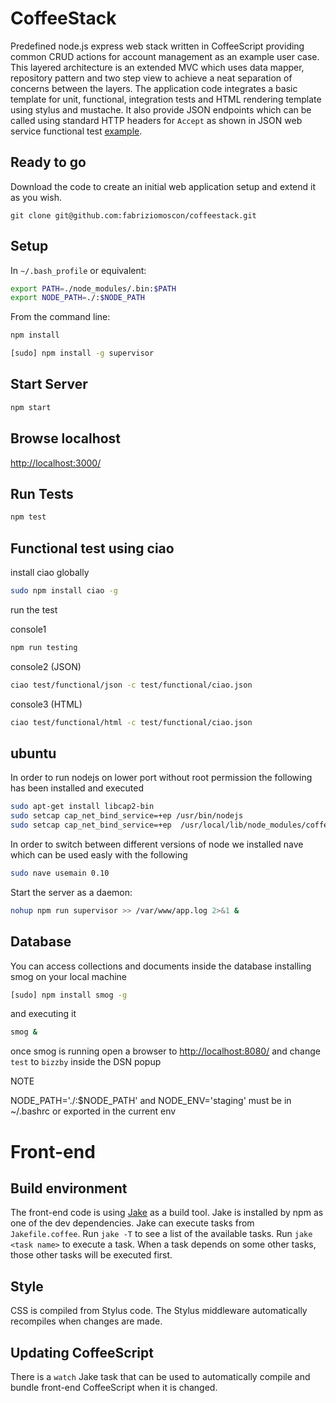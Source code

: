 CoffeeStack
===========

Predefined node.js express web stack written in CoffeeScript providing common CRUD actions for account management as an example user case. This layered architecture is an extended MVC which uses data mapper, repository pattern and two step view to achieve a neat separation of concerns between the layers. The application code integrates a basic template for unit, functional, integration tests and HTML rendering template using stylus and mustache. It also provide JSON endpoints which can be called using standard HTTP headers for `Accept` as shown in JSON web service functional test [example](https://github.com/fabriziomoscon/coffeestack/blob/master/test/functional/json/user/create/success.coffee). 

Ready to go
-----------

Download the code to create an initial web application setup and extend it as you wish.

```
git clone git@github.com:fabriziomoscon/coffeestack.git
```

Setup
-----

In `~/.bash_profile` or equivalent:

```bash
export PATH=./node_modules/.bin:$PATH
export NODE_PATH=./:$NODE_PATH
```

From the command line:

```bash
npm install
```

```bash
[sudo] npm install -g supervisor
```

Start Server
------------

```bash
npm start
```

Browse localhost
-------------

[http://localhost:3000/](http://localhost:3000/)


Run Tests
---------

```bash
npm test
```

Functional test using ciao
--------------------------

install ciao globally
```bash
sudo npm install ciao -g
```

run the test

console1
```bash
npm run testing
```

console2 (JSON)
```bash
ciao test/functional/json -c test/functional/ciao.json
```

console3 (HTML)
```bash
ciao test/functional/html -c test/functional/ciao.json
```

ubuntu
------

In order to run nodejs on lower port without root permission the following has been installed and executed
```bash
sudo apt-get install libcap2-bin
sudo setcap cap_net_bind_service=+ep /usr/bin/nodejs
sudo setcap cap_net_bind_service=+ep  /usr/local/lib/node_modules/coffee-script/bin/coffee
```

In order to switch between different versions of node we installed nave which can be used easly with the following
```bash
sudo nave usemain 0.10
```

Start the server as a daemon:

```bash
nohup npm run supervisor >> /var/www/app.log 2>&1 &
```

Database
--------

You can access collections and documents inside the database installing smog on your local machine

```bash
[sudo] npm install smog -g
```

and executing it
```bash
smog &
```

once smog is running open a browser to [http://localhost:8080/](http://localhost:8080/) and change `test` to `bizzby` inside the DSN popup

NOTE

NODE_PATH='./:$NODE_PATH' and NODE_ENV='staging' must be in ~/.bashrc or exported in the current env

# Front-end

## Build environment

The front-end code is using [Jake] as a build tool.
Jake is installed by npm as one of the dev dependencies.
Jake can execute tasks from `Jakefile.coffee`.
Run `jake -T` to see a list of the available tasks.
Run `jake <task name>` to execute a task.
When a task depends on some other tasks,
those other tasks will be executed first.

## Style

CSS is compiled from Stylus code.
The Stylus middleware automatically recompiles
when changes are made.

## Updating CoffeeScript

There is a `watch` Jake task
that can be used to automatically
compile and bundle front-end CoffeeScript
when it is changed.

[jake]: https://github.com/mde/jake